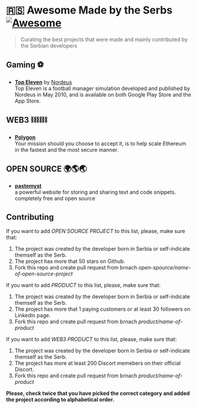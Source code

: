 
# 🇷🇸 Awesome Made by the Serbs [![Awesome](https://awesome.re/badge.svg)](https://awesome.re)

> Curating the best projects that were made and mainly contributed by the Serbian developers


## Gaming ⚽️

- **[Top Eleven](https://www.topeleven.com/)** by [Nordeus](https://nordeus.com/)<br>
Top Eleven is a football manager simulation developed and published by Nordeus in May 2010, and is available on both Google Play Store and the App Store.


## WEB3 ⛓️⛓️⛓️ 

- **[Polygon](https://polygon.technology)**<br>
Your mission should you choose to accept it, is to help scale Ethereum in the fastest and the most secure manner.

## OPEN SOURCE 🌍🌎🌏

- **[pastemyst](https://github.com/codemyst/pastemyst)**<br>
a powerful website for storing and sharing text and code snippets. completely free and open source

## Contributing

If you want to add *OPEN SOURCE PROJECT* to this list, please, make sure that:

1. The project was created by the developer born in Serbia or self-indicate themself as the Serb.
2. The project has more that 50 stars on Github.
3. Fork this repo and create pull request from brnach *open-spource/name-of-open-source-project*

If you want to add *PRODUCT* to this list, please, make sure that:

1. The project was created by the developer born in Serbia or self-indicate themself as the Serb.
2. The project has more that 1 paying customers or at least 30 followers on Linkedin page. 
3. Fork this repo and create pull request from brnach *product/name-of-product*


If you want to add *WEB3 PRODUCT* to this list, please, make sure that:

1. The project was created by the developer born in Serbia or self-indicate themself as the Serb.
2. The project has more at least 200 Discort memebers on their official Discort. 
3. Fork this repo and create pull request from brnach *product/name-of-product*


**Please, check twice that you have picked the correct category and added the project according to alphabetical order.**

